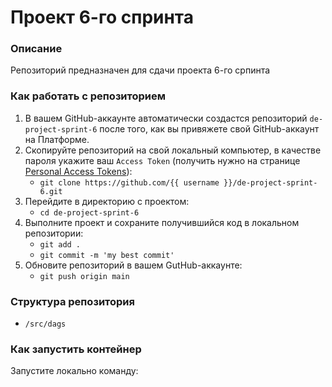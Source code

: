 # Проект 6-го спринта

### Описание
Репозиторий предназначен для сдачи проекта 6-го српинта

### Как работать с репозиторием
1. В вашем GitHub-аккаунте автоматически создастся репозиторий `de-project-sprint-6` после того, как вы привяжете свой GitHub-аккаунт на Платформе.
2. Скопируйте репозиторий на свой локальный компьютер, в качестве пароля укажите ваш `Access Token` (получить нужно на странице [Personal Access Tokens](https://github.com/settings/tokens)):
	* `git clone https://github.com/{{ username }}/de-project-sprint-6.git`
3. Перейдите в директорию с проектом: 
	* `cd de-project-sprint-6`
4. Выполните проект и сохраните получившийся код в локальном репозитории:
	* `git add .`
	* `git commit -m 'my best commit'`
5. Обновите репозиторий в вашем GutHub-аккаунте:
	* `git push origin main`

### Структура репозитория
- `/src/dags`

### Как запустить контейнер
Запустите локально команду:
```
